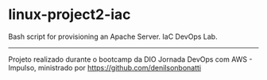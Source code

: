 # linux-project2-iac
Bash script for provisioning an Apache Server. IaC DevOps Lab. 
 
---

Projeto realizado durante o bootcamp da DIO Jornada DevOps com AWS - Impulso, ministrado por https://github.com/denilsonbonatti
